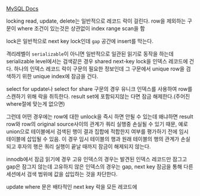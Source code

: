 [MySQL Docs](https://dev.mysql.com/doc/refman/8.0/en/innodb-locks-set.html)

locking read, update, delete는 일반적으로 레코드 락이 걸린다.
row을 제외하는 구문이 where 조건이 있는것은 상관없이 index range scan을 함

lock은 일반적으로 next key lock인데 `gap` 공간에 insert를 막는다.

격리레벨이 `serializable`이 아니면 일반적으로 일관된 읽기로 동작을 하는데 serializable level에서는 
검색같은 경우 shared next-key lock을 인덱스 레코드에 건다. 
하나의 인덱스 레코드 락이 구문의  필요한 정보인데 그 구문에서 unique row을 검색하기 위한 unique index에 잠금을 건다.

select for update나 select for share 구문의 경우 유니크 인덱스를 사용하여 row를 스캔하기 위해 락을 취득한다.
result set에 포함되지않는 다면 잠금 해제한다.(주어진where절에 맞는게 없으면)

그런데 어떤 경우에는 row에 대한 unlock을 즉시 하면 안될 수 있는데 왜냐하면 result row와 row의 original source사이의 관계가 쿼리 실행중 손실될 수 있기 때문, 예로 union으로 테이블에서 검색된 행이 결과 집합에 적합한지 여부를 평가하기 전에 임시 테이블에 삽입될 수 있음. 이 경우 임시 테이블의 행과 원래 테이블의 행의 관계가 손실되고 후자의 행은 쿼리 실행이 끝날 때까지 잠금이 해제되지 않는다.

innodb에서 잠금 읽기에 경우 고유 인덱스의 경우는 발견된 인덱스 레코드만 잠그고 gap은 잠그지 않는데
고유하지 않은 인덱스의 경우는 gap, next key 잠금을 통해 다른 세션에서 검색 범위에 값을 삽입하는 것을 차단한다. 

update where 문은 배타적인 next key 락을 모든 레코드에
